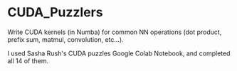 # CUDA_Puzzlers
Write CUDA kernels (in Numba) for common NN operations (dot product, prefix sum, matmul, convolution, etc...).

I used Sasha Rush's CUDA puzzles Google Colab Notebook, and completed all 14 of them.
